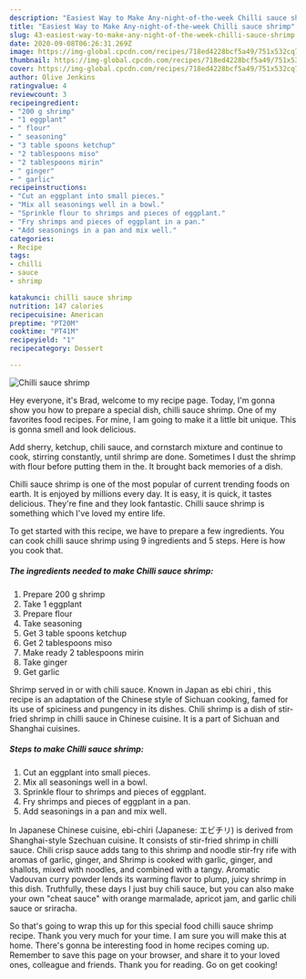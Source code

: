 ```yaml
---
description: "Easiest Way to Make Any-night-of-the-week Chilli sauce shrimp"
title: "Easiest Way to Make Any-night-of-the-week Chilli sauce shrimp"
slug: 43-easiest-way-to-make-any-night-of-the-week-chilli-sauce-shrimp
date: 2020-09-08T06:26:31.269Z
image: https://img-global.cpcdn.com/recipes/718ed4228bcf5a49/751x532cq70/chilli-sauce-shrimp-recipe-main-photo.jpg
thumbnail: https://img-global.cpcdn.com/recipes/718ed4228bcf5a49/751x532cq70/chilli-sauce-shrimp-recipe-main-photo.jpg
cover: https://img-global.cpcdn.com/recipes/718ed4228bcf5a49/751x532cq70/chilli-sauce-shrimp-recipe-main-photo.jpg
author: Olive Jenkins
ratingvalue: 4
reviewcount: 3
recipeingredient:
- "200 g shrimp"
- "1 eggplant"
- " flour"
- " seasoning"
- "3 table spoons ketchup"
- "2 tablespoons miso"
- "2 tablespoons mirin"
- " ginger"
- " garlic"
recipeinstructions:
- "Cut an eggplant into small pieces."
- "Mix all seasonings well in a bowl."
- "Sprinkle flour to shrimps and pieces of eggplant."
- "Fry shrimps and pieces of eggplant in a pan."
- "Add seasonings in a pan and mix well."
categories:
- Recipe
tags:
- chilli
- sauce
- shrimp

katakunci: chilli sauce shrimp 
nutrition: 147 calories
recipecuisine: American
preptime: "PT20M"
cooktime: "PT41M"
recipeyield: "1"
recipecategory: Dessert

---
```



![Chilli sauce shrimp](https://img-global.cpcdn.com/recipes/718ed4228bcf5a49/751x532cq70/chilli-sauce-shrimp-recipe-main-photo.jpg)

Hey everyone, it's Brad, welcome to my recipe page. Today, I'm gonna show you how to prepare a special dish, chilli sauce shrimp. One of my favorites food recipes. For mine, I am going to make it a little bit unique. This is gonna smell and look delicious.

Add sherry, ketchup, chili sauce, and cornstarch mixture and continue to cook, stirring constantly, until shrimp are done. Sometimes I dust the shrimp with flour before putting them in the. It brought back memories of a dish.

Chilli sauce shrimp is one of the most popular of current trending foods on earth. It is enjoyed by millions every day. It is easy, it is quick, it tastes delicious. They're fine and they look fantastic. Chilli sauce shrimp is something which I've loved my entire life.


To get started with this recipe, we have to prepare a few ingredients. You can cook chilli sauce shrimp using 9 ingredients and 5 steps. Here is how you cook that.

<!--inarticleads1-->

##### The ingredients needed to make Chilli sauce shrimp:

1. Prepare 200 g shrimp
1. Take 1 eggplant
1. Prepare  flour
1. Take  seasoning
1. Get 3 table spoons ketchup
1. Get 2 tablespoons miso
1. Make ready 2 tablespoons mirin
1. Take  ginger
1. Get  garlic


Shrimp served in or with chili sauce. Known in Japan as ebi chiri , this recipe is an adaptation of the Chinese style of Sichuan cooking, famed for its use of spiciness and pungency in its dishes. Chili shrimp is a dish of stir-fried shrimp in chilli sauce in Chinese cuisine. It is a part of Sichuan and Shanghai cuisines. 

<!--inarticleads2-->

##### Steps to make Chilli sauce shrimp:

1. Cut an eggplant into small pieces.
1. Mix all seasonings well in a bowl.
1. Sprinkle flour to shrimps and pieces of eggplant.
1. Fry shrimps and pieces of eggplant in a pan.
1. Add seasonings in a pan and mix well.


In Japanese Chinese cuisine, ebi-chiri (Japanese: エビチリ) is derived from Shanghai-style Szechuan cuisine. It consists of stir-fried shrimp in chilli sauce. Chili crisp sauce adds tang to this shrimp and noodle stir-fry rife with aromas of garlic, ginger, and Shrimp is cooked with garlic, ginger, and shallots, mixed with noodles, and combined with a tangy. Aromatic Vadouvan curry powder lends its warming flavor to plump, juicy shrimp in this dish. Truthfully, these days I just buy chili sauce, but you can also make your own &#34;cheat sauce&#34; with orange marmalade, apricot jam, and garlic chili sauce or sriracha. 

So that's going to wrap this up for this special food chilli sauce shrimp recipe. Thank you very much for your time. I am sure you will make this at home. There's gonna be interesting food in home recipes coming up. Remember to save this page on your browser, and share it to your loved ones, colleague and friends. Thank you for reading. Go on get cooking!
